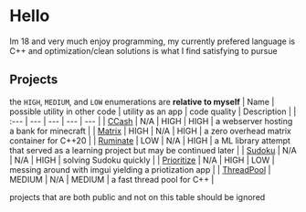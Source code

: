 <!--
**EntireTwix/EntireTwix** is a ✨ _special_ ✨ repository because its `README.md` (this file) appears on your GitHub profile.

Here are some ideas to get you started:

- 🔭 I’m currently working on ...
- 🌱 I’m currently learning ...
- 👯 I’m looking to collaborate on ...
- 🤔 I’m looking for help with ...
- 💬 Ask me about ...
- 📫 How to reach me: ...
- 😄 Pronouns: ...
- ⚡ Fun fact: ...
-->
# Hello
Im 18 and very much enjoy programming, my currently prefered language is C++ and optimization/clean solutions is what I find satisfying to pursue

## Projects
the `HIGH`, `MEDIUM`, and `LOW` enumerations are **relative to myself**
| Name | possible utility in other code | utility as an app | code quality | Description | 
| :--- | --- | --- | --- | --- |
| [CCash](https://github.com/EntireTwix/CCash) | N/A | HIGH | HIGH | a webserver hosting a bank for minecraft |
| [Matrix](https://github.com/EntireTwix/Matrix) | HIGH | N/A | HIGH | a zero overhead matrix container for C++20 |
| [Ruminate](https://github.com/EntireTwix/Ruminate) | LOW | N/A | HIGH | a ML library attempt that served as a learning project but may be continued later |
| [Sudoku](https://github.com/EntireTwix/Sudoku) | N/A | N/A | HIGH | solving Sudoku quickly |
| [Prioritize](https://github.com/EntireTwix/Prioritize) | N/A | HIGH | LOW | messing around with imgui yielding a priotization app |
| [ThreadPool](https://github.com/EntireTwix/ThreadPool) | MEDIUM | N/A | MEDIUM | a fast thread pool for C++ |

projects that are both public and not on this table should be ignored
